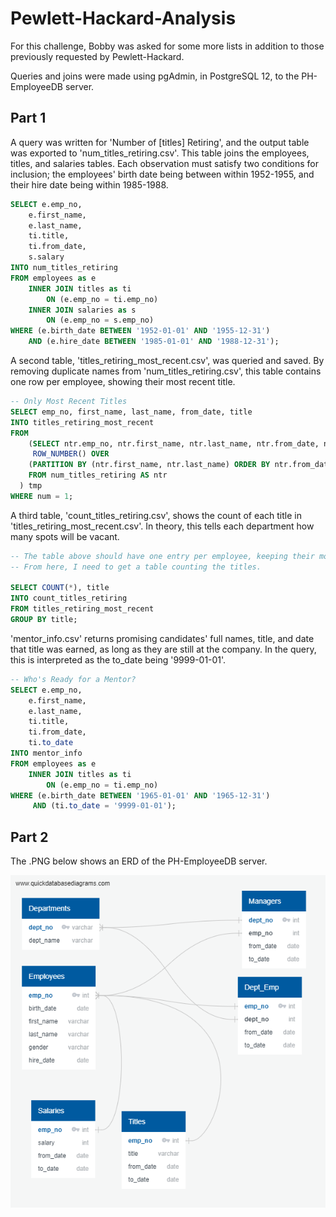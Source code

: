 # Pewlett-Hackard-Analysis

For this challenge, Bobby was asked for some more lists in addition to those previously requested by Pewlett-Hackard.

Queries and joins were made using pgAdmin, in PostgreSQL 12, to the PH-EmployeeDB server.

## Part 1

A query was written for 'Number of [titles] Retiring', and the output table was exported to 'num_titles_retiring.csv'. This table joins the employees, titles, and salaries tables. Each observation must satisfy two conditions for inclusion; the employees' birth date being between within 1952-1955, and their hire date being within 1985-1988.

```SQL
SELECT e.emp_no,
	e.first_name,
	e.last_name,
	ti.title,
	ti.from_date,
	s.salary
INTO num_titles_retiring
FROM employees as e
	INNER JOIN titles as ti
		ON (e.emp_no = ti.emp_no)
	INNER JOIN salaries as s
		ON (e.emp_no = s.emp_no)
WHERE (e.birth_date BETWEEN '1952-01-01' AND '1955-12-31')
	AND (e.hire_date BETWEEN '1985-01-01' AND '1988-12-31');
```

A second table, 'titles_retiring_most_recent.csv', was queried and saved. By removing duplicate names from 'num_titles_retiring.csv', this table contains one row per employee, showing their most recent title.

```SQL
-- Only Most Recent Titles
SELECT emp_no, first_name, last_name, from_date, title
INTO titles_retiring_most_recent
FROM
	(SELECT ntr.emp_no, ntr.first_name, ntr.last_name, ntr.from_date, ntr.title, 
	 ROW_NUMBER() OVER 
	(PARTITION BY (ntr.first_name, ntr.last_name) ORDER BY ntr.from_date DESC) num
	FROM num_titles_retiring AS ntr
  ) tmp
WHERE num = 1;
```

A third table, 'count_titles_retiring.csv', shows the count of each title in 'titles_retiring_most_recent.csv'. In theory, this tells each department how many spots will be vacant.

```SQL
-- The table above should have one entry per employee, keeping their most recent title.
-- From here, I need to get a table counting the titles.

SELECT COUNT(*), title
INTO count_titles_retiring
FROM titles_retiring_most_recent
GROUP BY title;
```

'mentor_info.csv' returns promising candidates' full names, title, and date that title was earned, as long as they are still at the company. In the query, this is interpreted as the to_date being '9999-01-01'.

```SQL
-- Who's Ready for a Mentor?
SELECT e.emp_no,
	e.first_name,
	e.last_name,
	ti.title,
	ti.from_date,
	ti.to_date
INTO mentor_info
FROM employees as e
	INNER JOIN titles as ti
		ON (e.emp_no = ti.emp_no)
WHERE (e.birth_date BETWEEN '1965-01-01' AND '1965-12-31')
	 AND (ti.to_date = '9999-01-01');
```

## Part 2

The .PNG below shows an ERD of the PH-EmployeeDB server.

![PH-EmployeeDB ERD](EmployeeDB.png)
